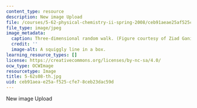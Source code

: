```yaml
---
content_type: resource
description: New image Upload
file: /courses/5-62-physical-chemistry-ii-spring-2008/ceb91aeae25af525cfe78ceb23dac59d_5-62s08-th.jpg
file_type: image/jpeg
image_metadata:
  caption: Three-dimensional random walk. (Figure courtesy of Ziad Ganim.)
  credit: ''
  image-alt: A squiggly line in a box.
learning_resource_types: []
license: https://creativecommons.org/licenses/by-nc-sa/4.0/
ocw_type: OCWImage
resourcetype: Image
title: 5-62s08-th.jpg
uid: ceb91aea-e25a-f525-cfe7-8ceb23dac59d
---
```

New image Upload